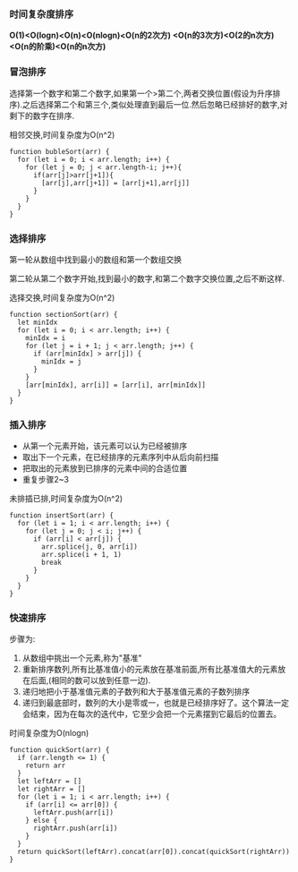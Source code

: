 ### 时间复杂度排序

**O(1)<O(logn)<O(n)<O(nlogn)<O(n的2次方) <O(n的3次方)<O(2的n次方) <O(n的阶乘)<O(n的n次方)**

### 冒泡排序

选择第一个数字和第二个数字,如果第一个>第二个,两者交换位置(假设为升序排序).之后选择第二个和第三个,类似处理直到最后一位.然后忽略已经排好的数字,对剩下的数字在排序.

相邻交换,时间复杂度为O(n^2)

```
function bubleSort(arr) {
  for (let i = 0; i < arr.length; i++) {
    for (let j = 0; j < arr.length-i; j++){
      if(arr[j]>arr[j+1]){
        [arr[j],arr[j+1]] = [arr[j+1],arr[j]]
      }
    }
  }
}
```
### 选择排序

第一轮从数组中找到最小的数组和第一个数组交换

第二轮从第二个数字开始,找到最小的数字,和第二个数字交换位置,之后不断这样.

选择交换,时间复杂度为O(n^2)

```
function sectionSort(arr) {
  let minIdx
  for (let i = 0; i < arr.length; i++) {
    minIdx = i
    for (let j = i + 1; j < arr.length; j++) {
      if (arr[minIdx] > arr[j]) {
        minIdx = j
      }
    }
    [arr[minIdx], arr[i]] = [arr[i], arr[minIdx]]
  }
}
```
### 插入排序

* 从第一个元素开始，该元素可以认为已经被排序
* 取出下一个元素，在已经排序的元素序列中从后向前扫描
* 把取出的元素放到已排序的元素中间的合适位置
* 重复步骤2~3

未排插已排,时间复杂度为O(n^2)

```
function insertSort(arr) {
  for (let i = 1; i < arr.length; i++) {
    for (let j = 0; j < i; j++) {
      if (arr[i] < arr[j]) {
        arr.splice(j, 0, arr[i])
        arr.splice(i + 1, 1)
        break
      }
    }
  }
}
```
### 快速排序

步骤为:

1. 从数组中挑出一个元素,称为"基准"
2. 重新排序数列,所有比基准值小的元素放在基准前面,所有比基准值大的元素放在后面,(相同的数可以放到任意一边).
3. 递归地把小于基准值元素的子数列和大于基准值元素的子数列排序
4. 递归到最底部时，数列的大小是零或一，也就是已经排序好了。这个算法一定会结束，因为在每次的迭代中，它至少会把一个元素摆到它最后的位置去。

时间复杂度为O(nlogn)

```
function quickSort(arr) {
  if (arr.length <= 1) {
    return arr
  }
  let leftArr = []
  let rightArr = []
  for (let i = 1; i < arr.length; i++) {
    if (arr[i] <= arr[0]) {
      leftArr.push(arr[i])
    } else {
      rightArr.push(arr[i])
    }
  }
  return quickSort(leftArr).concat(arr[0]).concat(quickSort(rightArr))
}
```

